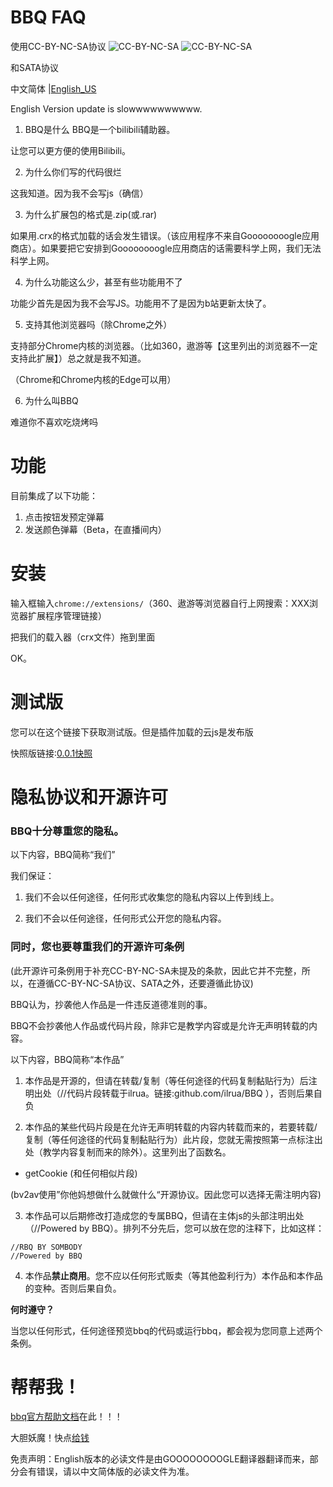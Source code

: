 # BBQ FAQ
使用CC-BY-NC-SA协议
![CC-BY-NC-SA](https://ftp.bmp.ovh/imgs/2021/02/df22baa994decdf5.png)
![CC-BY-NC-SA](https://ftp.bmp.ovh/imgs/2021/02/b71d5f70bd1f17a4.png)

和SATA协议

中文简体 |[English_US](https://github.com/ilrua/BBQ/blob/main/en_us.md)

English Version update is slowwwwwwwwww.
1. BBQ是什么
BBQ是一个bilibili辅助器。

让您可以更方便的使用Bilibili。

2. 为什么你们写的代码很烂

这我知道。因为我不会写js（确信）

3. 为什么扩展包的格式是.zip(或.rar)

如果用.crx的格式加载的话会发生错误。（该应用程序不来自Goooooooogle应用商店）。如果要把它安排到Goooooooogle应用商店的话需要科学上网，我们无法科学上网。

4. 为什么功能这么少，甚至有些功能用不了

功能少首先是因为我不会写JS。功能用不了是因为b站更新太快了。

5. 支持其他浏览器吗（除Chrome之外）

支持部分Chrome内核的浏览器。（比如360，遨游等【这里列出的浏览器不一定支持此扩展】）总之就是我不知道。

（Chrome和Chrome内核的Edge可以用）

6. 为什么叫BBQ

难道你不喜欢吃烧烤吗
# 功能
目前集成了以下功能：
1. 点击按钮发预定弹幕
2. 发送颜色弹幕（Beta，在直播间内）

# 安装

输入框输入`chrome://extensions/`（360、遨游等浏览器自行上网搜索：XXX浏览器扩展程序管理链接）

把我们的载入器（crx文件）拖到里面

OK。


# 测试版

您可以在这个链接下获取测试版。但是插件加载的云js是发布版

快照版链接:[0.0.1快照](https://github.com/ilrua/BBQ/blob/main/flashpic/bbq0.0.1.crx)

# 隐私协议和开源许可

### **BBQ十分尊重您的隐私。**

以下内容，BBQ简称“我们”

我们保证：

1. 我们不会以任何途径，任何形式收集您的隐私内容以上传到线上。

2. 我们不会以任何途径，任何形式公开您的隐私内容。

### 同时，您也要尊重我们的**开源许可条例**

(此开源许可条例用于补充CC-BY-NC-SA未提及的条款，因此它并不完整，所以，在遵循CC-BY-NC-SA协议、SATA之外，还要遵循此协议)

BBQ认为，抄袭他人作品是一件违反道德准则的事。

BBQ不会抄袭他人作品或代码片段，除非它是教学内容或是允许无声明转载的内容。

以下内容，BBQ简称“本作品”

1. 本作品是开源的，但请在转载/复制（等任何途径的代码复制黏贴行为）后注明出处（//代码片段转载于ilrua。链接:github.com/ilrua/BBQ ），否则后果自负

2. 本作品的某些代码片段是在允许无声明转载的内容内转载而来的，若要转载/复制（等任何途径的代码复制黏贴行为）此片段，您就无需按照第一点标注出处（教学内容复制而来的除外）。这里列出了函数名。

* getCookie (和任何相似片段)

(bv2av使用”你他妈想做什么就做什么“开源协议。因此您可以选择无需注明内容)

3. 本作品可以后期修改打造成您的专属BBQ，但请在主体js的头部注明出处（//Powered by BBQ）。排列不分先后，您可以放在您的注释下，比如这样：

```
//RBQ BY SOMBODY
//Powered by BBQ
```

4. 本作品**禁止商用**。您不应以任何形式贩卖（等其他盈利行为）本作品和本作品的变种。否则后果自负。

**何时遵守？**

当您以任何形式，任何途径预览bbq的代码或运行bbq，都会视为您同意上述两个条例。

# 帮帮我！

[bbq官方帮助文档](https://github.com/ilrua/BBQ/blob/main/doc/help.md)在此！！！

大胆妖魔！快点[给钱](https://afdian.net/@jvaux)

免责声明：English版本的必读文件是由GOOOOOOOOGLE翻译器翻译而来，部分会有错误，请以中文简体版的必读文件为准。
